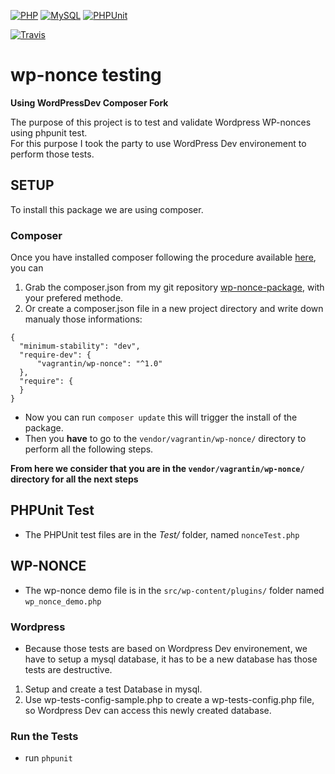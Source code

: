 
[![PHP](https://img.shields.io/badge/php-v7-blue.svg)]()
[![MySQL](https://img.shields.io/badge/mysql-v5.6-blue.svg)]()
[![PHPUnit](https://img.shields.io/badge/PHPUnit-v6.1-blue.svg)]()

[![Travis](https://img.shields.io/badge/Build-passing-brightgreen.svg)]()


# wp-nonce testing 
**Using WordPressDev Composer Fork**

The purpose of this project is to test and validate Wordpress WP-nonces using phpunit test.  
For this purpose I took the party to use WordPress Dev environement to perform those tests.

## SETUP
 To install this package we are using composer.

### Composer 
 Once you have installed composer following the procedure available [here](https://getcomposer.org/doc/00-intro.md), you can 

1. Grab the composer.json from my git repository [wp-nonce-package](https://github.com/Vagrantin/wp_nonce_package), with your prefered methode.
2. Or create a composer.json file in a new project directory and write down manualy those informations:

```
{
  "minimum-stability": "dev",
  "require-dev": {
      "vagrantin/wp-nonce": "^1.0"
  },
  "require": {
  }
}

```
* Now you can run `composer update` this will trigger the install of the package.
* Then you **have** to go to the `vendor/vagrantin/wp-nonce/` directory to perform all the following steps.


**From here we consider that you are in the `vendor/vagrantin/wp-nonce/` directory for all the next steps** 

## PHPUnit Test  
 * The PHPUnit test files are in the *Test/* folder, named `nonceTest.php`


## WP-NONCE

 * The wp-nonce demo file is in the `src/wp-content/plugins/` folder named `wp_nonce_demo.php`



### Wordpress
 * Because those tests are based on Wordpress Dev environement, we have to setup a mysql database, it has to be a new database has those tests are destructive.

1. Setup and create a test Database in mysql.
2. Use wp-tests-config-sample.php to create a wp-tests-config.php file, so Wordpress Dev can access this newly created database.


### Run the Tests

* run `phpunit`
